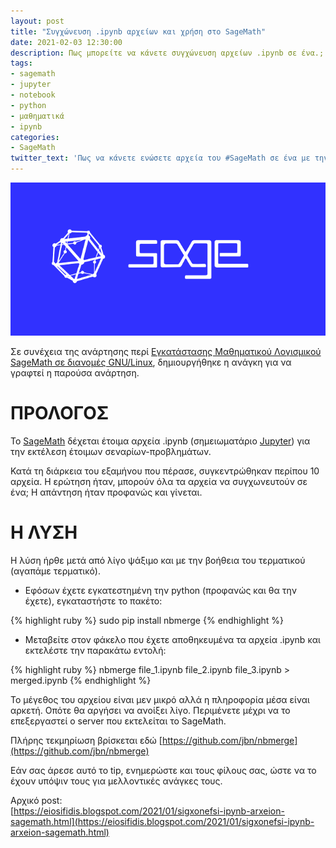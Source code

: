 ```yaml
---
layout: post
title: "Συγχώνευση .ipynb αρχείων και χρήση στο SageMath"
date: 2021-02-03 12:30:00
description: Πως μπορείτε να κάνετε συγχώνευση αρχείων .ipynb σε ένα.;
tags:
- sagemath
- jupyter
- notebook
- python
- μαθηματικά
- ipynb
categories:
- SageMath
twitter_text: 'Πως να κάνετε ενώσετε αρχεία του #SageMath σε ένα με την χρήση τερματικού'
---
```


![SageMath Logo](/post_images/sagemath/sagemath_logo.png "SageMath.org")

Σε συνέχεια της ανάρτησης περί [Εγκατάστασης Μαθηματικού Λογισμικού SageMath σε διανομές GNU/Linux](/sagemath-linux), δημιουργήθηκε η ανάγκη για να γραφτεί η παρούσα ανάρτηση.


# ΠΡΟΛΟΓΟΣ

Το [SageMath](https://www.sagemath.org/) δέχεται έτοιμα αρχεία .ipynb (σημειωματάριο [Jupyter](https://jupyter.org/)) για την εκτέλεση έτοιμων σεναρίων-προβλημάτων.

Κατά τη διάρκεια του εξαμήνου που πέρασε, συγκεντρώθηκαν περίπου 10 αρχεία. Η ερώτηση ήταν, μπορούν όλα τα αρχεία να συγχωνευτούν σε ένα; Η απάντηση ήταν προφανώς και γίνεται.

# Η ΛΥΣΗ

Η λύση ήρθε μετά από λίγο ψάξιμο και με την βοήθεια του τερματικού (αγαπάμε τερματικό).

* Εφόσων έχετε εγκατεστημένη την python (προφανώς και θα την έχετε), εγκαταστήστε το πακέτο:  


{% highlight ruby %}
sudo pip install nbmerge
{% endhighlight %}

* Μεταβείτε στον φάκελο που έχετε αποθηκευμένα τα αρχεία .ipynb και εκτελέστε την παρακάτω εντολή:

{% highlight ruby %}
nbmerge file_1.ipynb file_2.ipynb file_3.ipynb > merged.ipynb
{% endhighlight %}

Το μέγεθος του αρχείου είναι μεν μικρό αλλά η πληροφορία μέσα είναι αρκετή. Οπότε θα αργήσει να ανοίξει λίγο. Περιμένετε μέχρι να το επεξεργαστεί ο server που εκτελείται το SageMath.

Πλήρης τεκμηρίωση βρίσκεται εδώ [https://github.com/jbn/nbmerge](https://github.com/jbn/nbmerge)  

Εάν σας άρεσε αυτό το tip, ενημερώστε και τους φίλους σας, ώστε να το έχουν υπόψιν τους για μελλοντικές ανάγκες τους.

Αρχικό post:  
[https://eiosifidis.blogspot.com/2021/01/sigxonefsi-ipynb-arxeion-sagemath.html](https://eiosifidis.blogspot.com/2021/01/sigxonefsi-ipynb-arxeion-sagemath.html)
